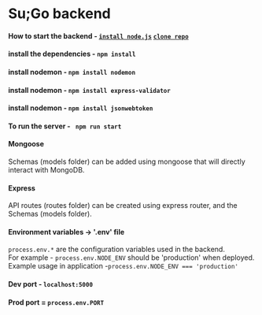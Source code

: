 # Su;Go backend

#### How to start the backend - [``install node.js``](https://nodejs.org/en/download/) [``clone repo``](https://github.com/tysonkaufmann/su-go.git)
#### install the dependencies - ``npm install``
#### install nodemon - ``npm install nodemon``
#### install nodemon - ``npm install express-validator``
#### install nodemon - ``npm install jsonwebtoken``
#### To run the server - ``` npm run start```
#### Mongoose  
Schemas (models folder) can be added using mongoose that will directly interact with MongoDB.
#### Express
API routes (routes folder) can be created using express router, and the Schemas (models folder).
#### Environment variables -> '.env' file
```process.env.*``` are the configuration variables used in the backend.  
For example - ```process.env.NODE_ENV``` should be 'production' when deployed.  
Example usage in application -```process.env.NODE_ENV === 'production'```

#### Dev port - ```localhost:5000```
#### Prod port = ```process.env.PORT```
